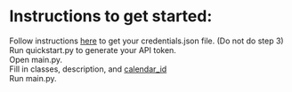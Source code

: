 # Instructions to get started:  

Follow instructions [here](https://developers.google.com/calendar/quickstart/python) to get your credentials.json file. (Do not do step 3)  
Run quickstart.py to generate your API token.  
Open main.py.  
Fill in classes, description, and [calendar_id](https://docs.simplecalendar.io/find-google-calendar-id/)  
Run main.py.
